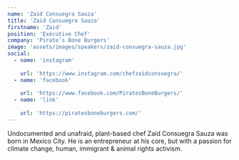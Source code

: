 ```yaml
---
name: 'Zaid Consuegra Sauza'
title: 'Zaid Consuegra Sauza'
firstname: 'Zaid'
position: 'Executive Chef'
company: 'Pirate’s Bone Burgers'
image: 'assets/images/speakers/zaid-consuegra-sauza.jpg'
social:
  - name: 'instagram'
    
    url: 'https://www.instagram.com/chefzaidconsuegra/'
  - name: 'facebook'
    
    url: 'https://www.facebook.com/PiratesBoneBurgers/'
  - name: 'link'
    
    url: 'https://piratesboneburgers.com/'
---
```


Undocumented and unafraid, plant-based chef Zaid Consuegra Sauza was born in Mexico City. He is an entrepreneur at his core, but with a passion for climate change, human, immigrant & animal rights activism.
